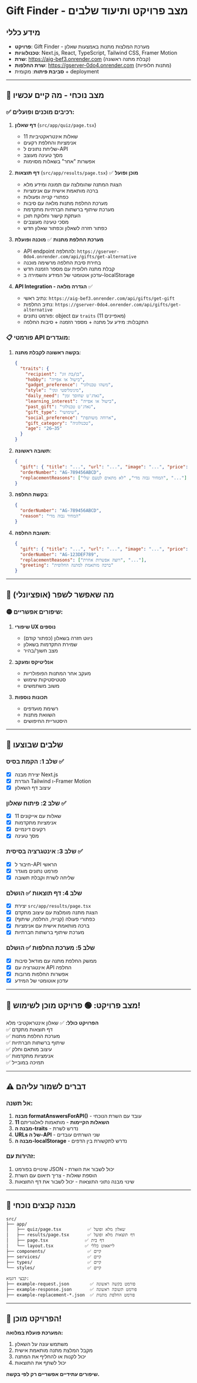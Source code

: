 # Gift Finder - מצב פרויקט ותיעוד שלבים

## מידע כללי
- **פרויקט**: Gift Finder - מערכת המלצות מתנות באמצעות שאלון
- **טכנולוגיות**: Next.js, React, TypeScript, Tailwind CSS, Framer Motion
- **שרת**: https://aig-bef3.onrender.com (קבלת מתנה ראשונה)
- **שרת החלפות**: https://gserver-0do4.onrender.com (מתנות חלופיות)
- **סביבת פיתוח**: מקומית + deployment

---

## 🎯 מצב נוכחי - מה קיים עכשיו

### ✅ רכיבים מוכנים ופועלים:
1. **דף שאלון** (`src/app/quiz/page.tsx`)
   - 11 שאלות אינטראקטיביות
   - אנימציות והחלפת רקעים
   - שליחת נתונים ל-API
   - מסך טעינה מעוצב
   - אפשרות "אחר" בשאלות מסוימות

2. **דף תוצאות** (`src/app/results/page.tsx`) ✅ **מוכן ופועל**
   - הצגת המתנה שהומלצה עם תמונה ומידע מלא
   - ברכה מותאמת אישית עם אנימציות
   - כפתורי קנייה ופעולות
   - מערכת החלפת מתנות מלאה עם סיבות
   - מערכת שיתוף ברשתות חברתיות מתקדמת
   - העתקת קישור וחלוקת תוכן
   - מסכי טעינה מעוצבים
   - כפתור חזרה לשאלון וכפתור שאלון חדש

3. **מערכת החלפת מתנות** ✅ **מוכנה ופועלת**
   - API endpoint להחלפה: `https://gserver-0do4.onrender.com/api/gifts/get-alternative`
   - בחירת סיבת החלפה מרשימה מוכנה
   - קבלת מתנה חלופית עם מספר הזמנה חדש
   - עדכון אוטומטי של המידע והשמירה ב-localStorage

4. **API Integration - הגדרה מלאה** ✅
   - נתיב ראשי: `https://aig-bef3.onrender.com/api/gifts/get-gift`
   - נתיב החלפות: `https://gserver-0do4.onrender.com/api/gifts/get-alternative`
   - פורמט נתונים: object עם `traits` (11 מאפיינים)
   - התקבלות: מידע על מתנה + מספר הזמנה + סיבות החלפה

### 📋 פורמטי API מוגדרים:
1. **בקשה ראשונה לקבלת מתנה**:
   ```json
   {
     "traits": {
       "recipient": "בן/בת זוג",
       "hobby": "בישול או אפייה", 
       "gadget_preference": "משהו טכנולוגי",
       "style": "מינימליסטי ונקי",
       "daily_need": "גאדג'ט שחוסך זמן",
       "learning_interest": "בישול או אפייה",
       "past_gift": "גאדג'ט טכנולוגי",
       "gift_type": "שימושי",
       "social_preference": "ארוחה משותפת",
       "gift_category": "טכנולוגיה",
       "age": "26–35"
     }
   }
   ```

2. **תשובה ראשונה**:
   ```json
   {
     "gift": { "title": "...", "url": "...", "image": "...", "price": 299, "description": "..." },
     "orderNumber": "AG-789456ABCD",
     "replacementReasons": ["המחיר גבוה מדי", "לא מתאים לטעם שלי", "..."]
   }
   ```

3. **בקשת החלפה**:
   ```json
   {
     "orderNumber": "AG-789456ABCD",
     "reason": "המחיר גבוה מדי"
   }
   ```

4. **תשובת החלפה**:
   ```json
   {
     "gift": { "title": "...", "url": "...", "image": "...", "price": 89, "description": "..." },
     "orderNumber": "AG-123DEF789",
     "replacementReasons": ["רוצה אפשרות אחרת", "..."],
     "greeting": "ברכה מותאמת למתנה החלופית"
   }
   ```

---

## 🔧 מה שאפשר לשפר (אופציונלי)

### 🟡 שיפורים אפשריים:
1. **שיפורי UX נוספים**
   - ניווט חזרה בשאלון (כפתור קודם)
   - שמירת התקדמות בשאלון
   - מצב חשוך/בהיר

2. **אנליטיקס ומעקב**
   - מעקב אחר המתנות הפופולריות
   - סטטיסטיקות שימוש
   - משוב משתמשים

3. **תכונות נוספות**
   - רשימת מועדפים
   - השוואת מתנות
   - היסטוריית החיפושים

---

## 📝 שלבים שבוצעו

### שלב 1: הקמת בסיס ✅
- [x] יצירת מבנה Next.js
- [x] הגדרת Tailwind ו-Framer Motion
- [x] עיצוב דף השאלון

### שלב 2: פיתוח שאלון ✅
- [x] 11 שאלות עם אייקונים
- [x] אנימציות מתקדמות
- [x] רקעים דינמיים
- [x] מסך טעינה

### שלב 3: אינטגרציה בסיסית ✅
- [x] חיבור ל-API הראשי
- [x] פורמט נתונים מוגדר
- [x] שליחה לשרת וקבלת תשובה

### שלב 4: דף תוצאות ✅ **הושלם**
- [x] יצירת `src/app/results/page.tsx`
- [x] הצגת מתנה מומלצת עם עיצוב מתקדם
- [x] כפתורי פעולה (קנייה, החלפה, שיתוף)
- [x] ברכה מותאמת אישית עם אנימציות
- [x] מערכת שיתוף ברשתות חברתיות

### שלב 5: מערכת החלפות ✅ **הושלם**
- [x] ממשק החלפת מתנה עם מודאל סיבות
- [x] אינטגרציה עם API החלפה
- [x] אפשרות החלפות מרובות
- [x] עדכון אוטומטי של המידע

---

## 🎯 מצב פרויקט: **🟢 פרויקט מוכן לשימוש!**

**הפרויקט כולל:**
✅ שאלון אינטראקטיבי מלא  
✅ דף תוצאות מתקדם  
✅ מערכת החלפת מתנות  
✅ שיתוף ברשתות חברתיות  
✅ עיצוב מותאם וחלק  
✅ אנימציות מתקדמות  
✅ תמיכה במובייל  

---

## ⚠️ דברים לשמור עליהם

### אל תשנה:
1. **מבנה formatAnswersForAPI()** - עובד עם השרת הנוכחי
2. **11 השאלות הקיימות** - מותאמות לאלגוריתם
3. **מבנה ה-traits** - נדרש לשרת
4. **URLs של ה-API** - שני השרתים עובדים
5. **מבנה ה-localStorage** - נדרש לתקשורת בין הדפים

### זהירות עם:
1. שינויים בפורמט JSON - יכול לשבור את השרת
2. הוספת שאלות - צריך תיאום עם השרת
3. שינוי מבנה נתוני התוצאות - יכול לשבור את דף התוצאות

---

## 📁 מבנה קבצים נוכחי
```
src/
├── app/
│   ├── quiz/page.tsx          ✅ שאלון מלא ופועל
│   ├── results/page.tsx       ✅ דף תוצאות מלא ופועל
│   ├── page.tsx              ✅ דף בית
│   └── layout.tsx            ✅ לייאאוט כללי
├── components/                ✅ קיים  
├── services/                  ✅ קיים  
├── types/                     ✅ קיים
└── styles/                    ✅ קיים

קבצי דוגמא:
├── example-request.json        ✅ פורמט בקשה ראשונה
├── example-response.json       ✅ פורמט תשובה ראשונה
├── example-replacement-*.json  ✅ פורמט החלפת מתנות
```

---

## 🚀 הפרויקט מוכן! 

**המערכת פועלת במלואה:**
1. משתמש עונה על השאלון
2. מקבל המלצת מתנה מותאמת אישית
3. יכול לקנות או להחליף את המתנה
4. יכול לשתף את התוצאות

**שיפורים עתידיים אפשריים רק לפי בקשה.** 